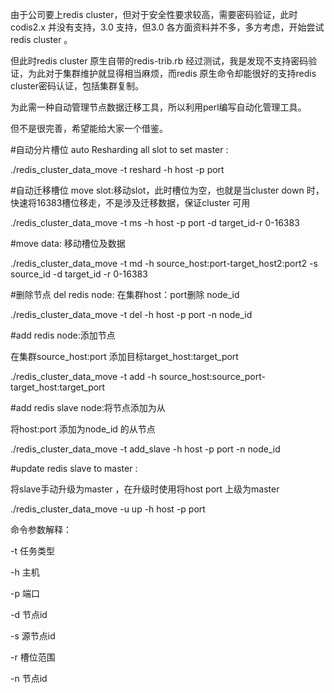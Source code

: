 由于公司要上redis cluster，但对于安全性要求较高，需要密码验证，此时codis2.x 并没有支持，3.0 支持，但3.0 各方面资料并不多，多方考虑，开始尝试redis cluster 。

但此时redis cluster 原生自带的redis-trib.rb 经过测试，我是发现不支持密码验证，为此对于集群维护就显得相当麻烦，而redis 原生命令却能很好的支持redis cluster密码认证，包括集群复制。

为此需一种自动管理节点数据迁移工具，所以利用perl编写自动化管理工具。

但不是很完善，希望能给大家一个借鉴。

#自动分片槽位
auto Resharding all slot to set master : 

./redis_cluster_data_move -t reshard -h host -p port

#自动迁移槽位
move slot:移动slot，此时槽位为空，也就是当cluster down 时，快速将16383槽位移走，不是涉及迁移数据，保证cluster 可用

./redis_cluster_data_move -t ms -h host -p port -d target_id-r 0-16383

#move data: 
移动槽位及数据

./redis_cluster_data_move -t md -h source_host:port-target_host2:port2 -s source_id -d target_id -r 0-16383

#删除节点
del redis node: 
在集群host：port删除 node_id 

./redis_cluster_data_move -t del -h host -p port -n node_id 

#add redis node:添加节点

在集群source_host:port 添加目标target_host:target_port

./redis_cluster_data_move -t add -h source_host:source_port-target_host:target_port 

#add redis slave node:将节点添加为从

将host:port 添加为node_id 的从节点

./redis_cluster_data_move -t add_slave -h host -p port -n node_id

#update redis slave to master :

将slave手动升级为master ，在升级时使用将host port 上级为master 

./redis_cluster_data_move -u up -h host -p port 


命令参数解释：

-t 任务类型

-h     主机

-p 端口

-d 节点id

-s 源节点id

-r 槽位范围

-n 节点id


